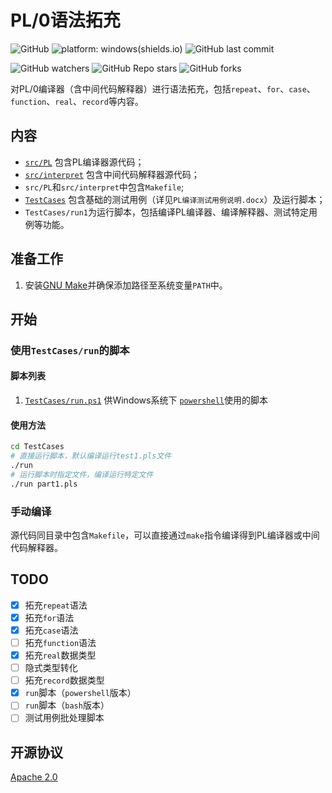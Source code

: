 # PL/0语法拓充

![GitHub](https://img.shields.io/github/license/pisceskkk/EX-PL0)
![platform: windows(shields.io)](https://img.shields.io/badge/platform-Windows-brightgreen)
![GitHub last commit](https://img.shields.io/github/last-commit/pisceskkk/EX-PL0)

![GitHub watchers](https://img.shields.io/github/watchers/pisceskkk/EX-PL0?style=social)
![GitHub Repo stars](https://img.shields.io/github/stars/pisceskkk/EX-PL0?style=social)
![GitHub forks](https://img.shields.io/github/forks/pisceskkk/EX-PL0?style=social)

对PL/0编译器（含中间代码解释器）进行语法拓充，包括`repeat`、`for`、`case`、`function`、`real`、`record`等内容。

## 内容

- [`src/PL`](https://github.com/pisceskkk/EX-PL0/tree/master/src/PL) 包含PL编译器源代码；
- [`src/interpret`](https://github.com/pisceskkk/EX-PL0/tree/master/src/interpret) 包含中间代码解释器源代码；
- `src/PL`和`src/interpret`中包含`Makefile`;
- [`TestCases`](https://github.com/pisceskkk/EX-PL0/tree/master/TestCases) 包含基础的测试用例（详见`PL编译测试用例说明.docx`）及运行脚本；
- `TestCases/run1`为运行脚本，包括编译PL编译器、编译解释器、测试特定用例等功能。

## 准备工作

1. 安装[GNU Make](https://www.gnu.org/software/make/)并确保添加路径至系统变量`PATH`中。

## 开始

### 使用`TestCases/run`的脚本

#### 脚本列表

1. [`TestCases/run.ps1`](https://github.com/pisceskkk/EX-PL0/blob/master/TestCases/run.ps1) 供Windows系统下 [`powershell`](https://github.com/powershell/powershell)使用的脚本

#### 使用方法

```sh
cd TestCases
# 直接运行脚本，默认编译运行test1.pls文件
./run
# 运行脚本时指定文件，编译运行特定文件
./run part1.pls
```

### 手动编译

源代码同目录中包含`Makefile`，可以直接通过`make`指令编译得到PL编译器或中间代码解释器。

## TODO

- [x] 拓充`repeat`语法
- [x] 拓充`for`语法
- [x] 拓充`case`语法
- [ ] 拓充`function`语法
- [x] 拓充`real`数据类型
- [ ] 隐式类型转化
- [ ] 拓充`record`数据类型
- [x] `run`脚本（`powershell`版本）
- [ ] `run`脚本（`bash`版本）
- [ ] 测试用例批处理脚本

## 开源协议

[Apache 2.0](https://github.com/pisceskkk/EX-PL0/blob/master/LICENSE)